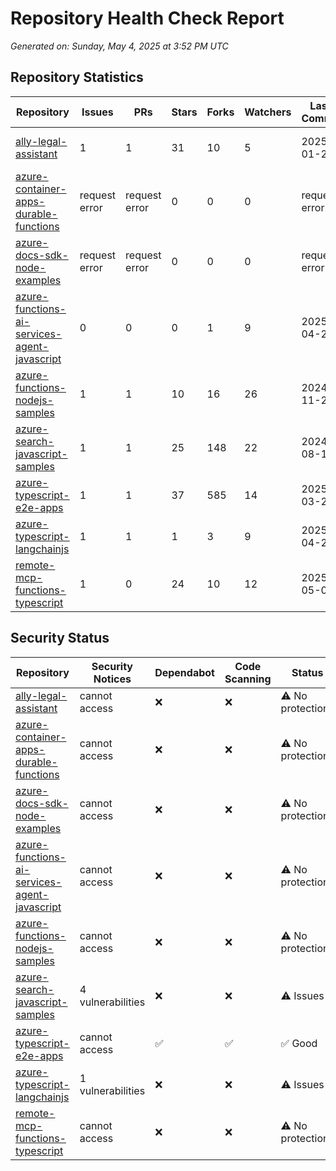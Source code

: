# Repository Health Check Report

*Generated on: Sunday, May 4, 2025 at 3:52 PM UTC*

## Repository Statistics

| Repository | Issues | PRs | Stars | Forks | Watchers | Last Commit | Last Committer |
|------------|--------|-----|-------|-------|----------|-------------|---------------|
| [ally-legal-assistant](https://github.com/Azure-Samples/ally-legal-assistant) | 1 | 1 | 31 | 10 | 5 | 2025-01-27 | [![lior-armiev-microsoft](https://avatars.githubusercontent.com/u/174597872?v=4&s=20)](https://github.com/lior-armiev-microsoft) |
| [azure-container-apps-durable-functions](https://github.com/Azure-Samples/azure-container-apps-durable-functions) | request error | request error | 0 | 0 | 0 | request error |  |
| [azure-docs-sdk-node-examples](https://github.com/Azure-Samples/azure-docs-sdk-node-examples) | request error | request error | 0 | 0 | 0 | request error |  |
| [azure-functions-ai-services-agent-javascript](https://github.com/azure-samples/azure-functions-ai-services-agent-javascript) | 0 | 0 | 0 | 1 | 9 | 2025-04-26 | [![diberry](https://avatars.githubusercontent.com/u/41597107?v=4&s=20)](https://github.com/diberry) |
| [azure-functions-nodejs-samples](https://github.com/Azure/azure-functions-nodejs-samples) | 1 | 1 | 10 | 16 | 26 | 2024-11-26 | [![earloc](https://avatars.githubusercontent.com/u/8486862?v=4&s=20)](https://github.com/earloc) |
| [azure-search-javascript-samples](https://github.com/Azure-Samples/azure-search-javascript-samples) | 1 | 1 | 25 | 148 | 22 | 2024-08-16 | [![HeidiSteen](https://avatars.githubusercontent.com/u/1612796?v=4&s=20)](https://github.com/HeidiSteen) |
| [azure-typescript-e2e-apps](https://github.com/Azure-Samples/azure-typescript-e2e-apps) | 1 | 1 | 37 | 585 | 14 | 2025-03-21 | [![diberry](https://avatars.githubusercontent.com/u/41597107?v=4&s=20)](https://github.com/diberry) |
| [azure-typescript-langchainjs](https://github.com/Azure-Samples/azure-typescript-langchainjs) | 1 | 1 | 1 | 3 | 9 | 2025-04-22 | [![diberry](https://avatars.githubusercontent.com/u/41597107?v=4&s=20)](https://github.com/diberry) |
| [remote-mcp-functions-typescript](https://github.com/Azure-Samples/remote-mcp-functions-typescript) | 1 | 0 | 24 | 10 | 12 | 2025-05-03 | [![paulyuk](https://avatars.githubusercontent.com/u/1968137?v=4&s=20)](https://github.com/paulyuk) |


## Security Status

| Repository | Security Notices | Dependabot | Code Scanning | Status |
|------------|-----------------|-----------|--------------|--------|
| [ally-legal-assistant](https://github.com/Azure-Samples/ally-legal-assistant) | cannot access | ❌ | ❌ | ⚠️ No protections |
| [azure-container-apps-durable-functions](https://github.com/Azure-Samples/azure-container-apps-durable-functions) | cannot access | ❌ | ❌ | ⚠️ No protections |
| [azure-docs-sdk-node-examples](https://github.com/Azure-Samples/azure-docs-sdk-node-examples) | cannot access | ❌ | ❌ | ⚠️ No protections |
| [azure-functions-ai-services-agent-javascript](https://github.com/azure-samples/azure-functions-ai-services-agent-javascript) | cannot access | ❌ | ❌ | ⚠️ No protections |
| [azure-functions-nodejs-samples](https://github.com/Azure/azure-functions-nodejs-samples) | cannot access | ❌ | ❌ | ⚠️ No protections |
| [azure-search-javascript-samples](https://github.com/Azure-Samples/azure-search-javascript-samples) | 4 vulnerabilities | ❌ | ❌ | ⚠️ Issues |
| [azure-typescript-e2e-apps](https://github.com/Azure-Samples/azure-typescript-e2e-apps) | cannot access | ✅ | ✅ | ✅ Good |
| [azure-typescript-langchainjs](https://github.com/Azure-Samples/azure-typescript-langchainjs) | 1 vulnerabilities | ❌ | ❌ | ⚠️ Issues |
| [remote-mcp-functions-typescript](https://github.com/Azure-Samples/remote-mcp-functions-typescript) | cannot access | ❌ | ❌ | ⚠️ No protections |
